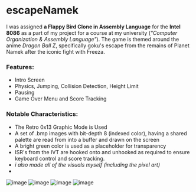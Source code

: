 # escapeNamek

I was assigned **a Flappy Bird Clone in Assembly Language** for the **Intel 8086** as a part of my project for a course at my university (_"Computer Organization & Assembly Language"_). The game is themed around the anime _Dragon Ball Z_, specifically goku's escape from the remains of Planet Namek after the iconic fight with Freeza.

### Features:
- Intro Screen
- Physics, Jumping, Collision Detection, Height Limit
- Pausing
- Game Over Menu and Score Tracking

### Notable Characteristics:
- The Retro 0x13 Graphic Mode is Used
- A set of .bmp images with bit-depth 8 (indexed color), having a shared palette are read from into a buffer and drawn on the screen
- A bright green color is used as a placeholder for transparency
- ISR's from the IVT are hooked onto and unhooked as required to ensure keyboard control and score tracking.
- _i also made all of the visuals myself (including the pixel art)_
- 
![image](https://github.com/user-attachments/assets/ffa490e9-47c1-4ac8-a8f9-c4a306c0131d)
![image](https://github.com/user-attachments/assets/883ca198-508b-4c47-8d7d-d1951c974724)
![image](https://github.com/user-attachments/assets/5cb2d543-c07b-4a28-b54f-3ceaa1739242)
![image](https://github.com/user-attachments/assets/fe817359-fa4a-4f28-94cd-ef6d9b52bc12)
